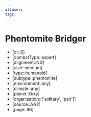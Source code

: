 ```yaml
---
aliases: 
tags: 
---
```


# Phentomite Bridger

- [cr::6]
- [combatType::expert]
- [alignment::NG]
- [size::medium]
- [type::humanoid]
- [subtype::phentomite]
- [environment::any]
- [climate::any]
- [planet::Orry]
- [organization::['solitary', 'pair']]
- [source::AA2]
- [page::96]
